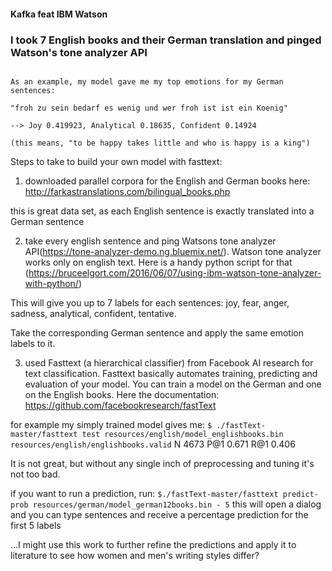 #### Kafka feat IBM Watson

### I took 7 English books and their German translation and pinged Watson's tone analyzer API 

``` 

As an example, my model gave me my top emotions for my German sentences:

"froh zu sein bedarf es wenig und wer froh ist ist ein Koenig"

--> Joy 0.419923, Analytical 0.18635, Confident 0.14924

(this means, "to be happy takes little and who is happy is a king")

```

Steps to take to build your own model with fasttext:

1. downloaded parallel corpora for the English and German books here: http://farkastranslations.com/bilingual_books.php

this is great data set, as each English sentence is exactly translated into a German sentence


2. take every english sentence and ping Watsons tone analyzer API(https://tone-analyzer-demo.ng.bluemix.net/). Watson tone analyzer works only on english text.
Here is a handy  python script for that (https://bruceelgort.com/2016/06/07/using-ibm-watson-tone-analyzer-with-python/) 

This will give you up to 7 labels for each sentences: joy, fear, anger, sadness, analytical, confident, tentative. 

Take the corresponding German sentence and apply the same emotion labels to it.

3. used Fasttext (a hierarchical classifier) from Facebook AI research for text classification. Fasttext basically automates training, predicting and evaluation of your model. You can train a model on the German and one on the English books. Here the documentation: https://github.com/facebookresearch/fastText 

for example my simply trained model gives me:
`$ ./fastText-master/fasttext test resources/english/model_englishbooks.bin resources/english/englishbooks.valid`
N	4673
P@1	0.671
R@1	0.406

It is not great, but without any single inch of preprocessing and tuning it's not too bad.

if you want to run a prediction, run: `$./fastText-master/fasttext predict-prob resources/german/model_german12books.bin - 5`
this will open a dialog and you can type sentences and receive a percentage prediction for the first 5 labels

...I might use this work to further refine the predictions and apply it to literature to see how women and men's writing styles differ?
